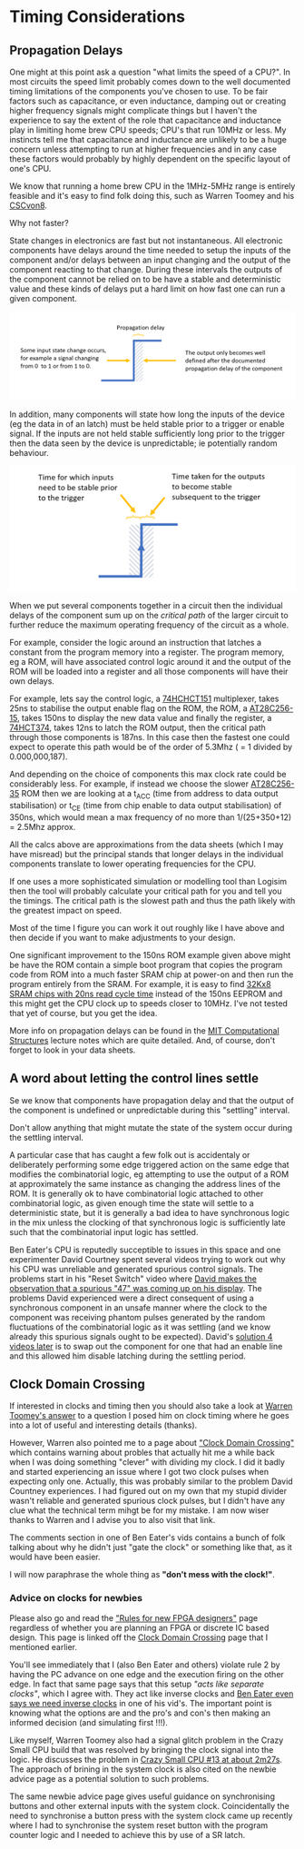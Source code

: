 # Timing Considerations

## Propagation Delays

One might at this point ask a question "what limits the speed of a CPU?". In most circuits the speed limit probably comes down to the well documented timing limitations of the components you've chosen to use. To be fair factors such as capacitance, or even inductance, damping out or creating higher frequency signals might complicate things but I haven't the experience to say the extent of the role that capacitance and inductance play in limiting home brew CPU speeds; CPU's that run 10MHz or less. My instincts tell me that capacitance and inductance are unlikely to be a huge concern unless attempting to run at higher frequencies and in any case these factors would probably by highly dependent on the specific layout of one's CPU.

We know that running a home brew CPU in the 1MHz-5MHz range is entirely feasible and it's easy to find folk doing this, such as Warren Toomey and his [CSCvon8](https://github.com/DoctorWkt/CSCvon8/blob/master/Docs/CSCvon8_design.md). 

Why not faster?

State changes in electronics are fast but not instantaneous.  All electronic components have delays around the time needed to setup the inputs of the component and/or delays between an input changing and the output of the component reacting to that change. During these intervals the outputs of the component cannot be relied on to be have a stable and deterministic value and these kinds of delays put a hard limit on how fast one can run a given component.

![Timing diagram - propagation delay](timing-propdelay.png)

In addition, many components will state how long the inputs of the device (eg the data in of an latch) must be held stable prior to a trigger or enable signal. If the inputs are not held stable sufficiently long prior to the trigger then the data seen by the device is unpredictable; ie potentially random behaviour.  

![edge timing pre and post](timing-prop-edge.png)

When we put several components together in a circuit then the individual delays of the component sum up on the _critical path_ of the larger circuit to further reduce the maximum operating frequency of the circuit as a whole.   

For example, consider the logic around an instruction that latches a constant from the program memory into a register. The program memory, eg a ROM, will have associated control logic around it and the output of the ROM will be loaded into a register and all those components will have their own delays. 

For example, lets say the control logic, a [74HCHCT151](https://assets.nexperia.com/documents/data-sheet/74HC_HCT151.pdf) multiplexer, takes 25ns to stabilise the output enable flag on the ROM, the ROM, a [AT28C256-15](https://www.mouser.co.uk/datasheet/2/268/doc0006-1108095.pdf), takes 150ns to display the new data value and finally the register, a [74HCT374](https://www.ti.com/lit/ds/symlink/cd74hc574.pdf), takes 12ns to latch the ROM output, then the critical path through those components is 187ns. In this case then the fastest one could expect to operate this path would be of the order of 5.3Mhz ( = 1 divided by 0.000,000,187). 

And depending on the choice of components this max clock rate could be considerably less. For example, if instead we choose the slower [AT28C256-35](https://www.mouser.co.uk/datasheet/2/268/doc0006-1108095.pdf) ROM then we are looking at a t<sub>ACC</sub> (time from address to data output stabilisation) or t<sub>CE</sub>  (time from chip enable to data output stabilisation) of 350ns, which would mean a max frequency of no more than 1/(25+350+12) = 2.5Mhz approx.

All the calcs above are approximations from the data sheets (which I may have misread) but the principal stands that longer delays in the individual components translate to lower operating frequencies for the CPU. 

If one uses a more sophisticated simulation or modelling tool than Logisim then the tool will probably calculate your critical path for you and tell you the timings. The critical path is the slowest path and thus the path likely with the greatest impact on speed.

Most of the time I figure you can work it out roughly like I have above and then decide if you want to make adjustments to your design. 

One significant improvement to the 150ns ROM example given above might be have the ROM contain a simple boot program that copies the program code from ROM into a much faster SRAM chip at power-on and then run the program entirely from the SRAM. For example, it is easy to find [32Kx8 SRAM chips with 20ns read cycle time](https://www.mouser.co.uk/datasheet/2/464/IDT_71256SA_DST_2014113-1485479.pdf) instead of the 150ns EEPROM and this might get the CPU clock up to speeds closer to 10MHz. I've not tested that yet of course, but you get the idea.

More info on propagation delays can be found in the [MIT Computational Structures](https://computationstructures.org/lectures/cmos/cmos.html#14) lecture notes which are quite detailed.
And, of course, don't forget to look in your data sheets.

## A word about letting the control lines settle

Se we know that components have propagation delay and that the output of the component is undefined or unpredictable during this "settling" interval.  

Don't allow anything that might mutate the state of the system occur during the settling interval. 

A particular case that has caught a few folk out is accidentaly or deliberately performing some edge triggered action on the same edge that modifies the combinatorial logic, eg attempting to use the output of a ROM at approximately the same instance as changing the address lines of the ROM. It is generally ok to have combinatorial logic attached to other combinatorial logic, as given enough time the state will settle to a deterministic state, but it is generally a bad idea to have synchronous logic in the mix unless the clocking of that synchronous logic is sufficiently late such that the combinatorial input logic has settled.

Ben Eater's CPU is reputedly succeptible to issues in this space and one experimenter David Courtney spent several videos trying to work out why his CPU was unreliable and generated spurious control signals. The problems start in his "Reset Switch" video where [David makes the observation that a spurious "47" was coming up on his display](https://youtu.be/NnNQJoNzTM4?t=85). The problems David experienced were a direct consequent of using a synchronous component in an unsafe manner where the clock to the component was receiving phantom pulses generated by the random fluctuations of the combinatorial logic as it was settling (and we know already this spurious signals ought to be expected). 
David's [solution 4 videos later](https://www.youtube.com/watch?v=N3rDMHvDhXM&t=623s) is to swap out the component for one that had an enable line and this allowed him disable latching during the settling period.

## Clock Domain Crossing

If interested in clocks and timing then you should also take a look at [Warren Toomey's answer](https://minnie.tuhs.org/Blog/2019_07_17_CSCon8_timing_notes.html) to a question I posed him on clock timing where he goes into a lot of useful and interesting details (thanks). 

However, Warren also pointed me to a page about ["Clock Domain Crossing"](https://zipcpu.com/blog/2017/10/20/cdc.html) which contains warning about probles that actually hit me a while back when I was doing something "clever" with dividing my clock. I did it badly and started experiencing an issue where I got two clock pulses when expecting only one. Actually, this was probably similar to the problem David Countney experiences. I had figured out on my own that my stupid divider wasn't reliable and generated spurious clock pulses, but I didn't have any clue what the technical term mihgt be for my mistake. I am now wiser thanks to Warren and I advise you to also visit that link.

The comments section in one of Ben Eater's vids contains a bunch of folk talking about why he didn't just "gate the clock" or something like that, as it would have been easier.  

I will now paraphrase the whole thing as **"don't mess with the clock!"**.

### Advice on clocks for newbies

Please also go and read the ["Rules for new FPGA designers"](
https://zipcpu.com/blog/2017/08/21/rules-for-newbies.html) page regardless of whether you are planning an FPGA or discrete IC based design. This page is linked off the [Clock Domain Crossing](https://zipcpu.com/blog/2017/10/20/cdc.html) page that I mentioned earlier.

You'll see immediately that I (also Ben Eater and others) violate rule 2 by having the PC advance on one edge and the execution firing on the other edge. In fact that same page says that this setup  _"acts like separate clocks"_, which I agree with. They act like inverse clocks and [Ben Eater even says we need inverse clocks](https://www.youtube.com/watch?v=X7rCxs1ppyY&t=4m29s) in one of his vid's. The important point is knowing what the options are and the pro's and con's then making an informed decision (and simulating first !!!).

Like myself, Warren Toomey also had a signal glitch problem in the Crazy Small CPU build that was resolved by bringing the clock signal into the logic. He discusses the problem in [Crazy Small CPU #13 at about 2m27s](https://youtu.be/Tx9Ote9fMEI?list=PL9YEAcq-5hHIJnflTcLA45sVxr900ziEy&t=126). The approach of brining in the system clock is also cited on the newbie advice page as a potential solution to such problems.

The same newbie advice page gives useful guidance on synchronising buttons and other external inputs with the system clock. Coincidentally the need to synchronise a button press with the system clock came up recently where I had to synchronise the system reset button with the program counter logic and I needed to achieve this by use of a SR latch.

